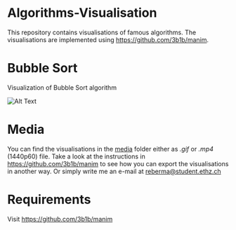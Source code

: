 # Algorithms-Visualisation
This repository contains visualisations of famous algorithms.
The visualisations are implemented using https://github.com/3b1b/manim.

# Bubble Sort
Visualization of Bubble Sort algorithm

![Alt Text](https://github.com/manilireb/BubbleSortVisualisation/blob/main/media/BubbleSortScene.gif)

# Media
You can find the visualisations in the [media](media) folder either as *.gif* or *.mp4* (1440p60) file. 
Take a look at the instructions in https://github.com/3b1b/manim to see how you can export the visualisations in another way.
Or simply write me an e-mail at reberma@student.ethz.ch

# Requirements
Visit https://github.com/3b1b/manim

